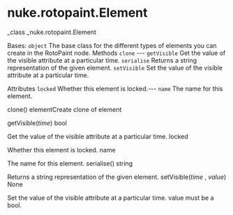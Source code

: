 # nuke.rotopaint.Element
_class _nuke.rotopaint.Element

Bases: `object`
The base class for the different types of elements you can create in the RotoPaint node.
Methods
`clone` ---
`getVisible`  Get the value of the visible attribute at a particular time.
`serialise`  Returns a string representation of the given element.
`setVisible`  Set the value of the visible attribute at a particular time.

Attributes
`locked`  Whether this element is locked.---
`name`  The name for this element.

clone()  elementCreate clone of element

getVisible(_time_)  bool

Get the value of the visible attribute at a particular time.
locked

Whether this element is locked.
name

The name for this element.
serialise()  string

Returns a string representation of the given element.
setVisible(_time_ , _value_)  None

Set the value of the visible attribute at a particular time. value must be a bool.